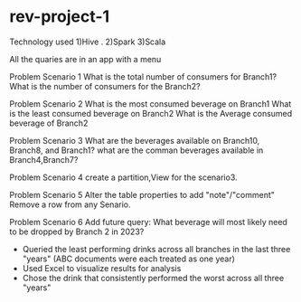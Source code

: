 # rev-project-1
Technology used
1)Hive .
2)Spark
3)Scala

All the quaries are in an app  with a menu

Problem Scenario 1 
What is the total number of consumers for Branch1?
What is the number of consumers for the Branch2?


Problem Scenario 2 
What is the most consumed beverage on Branch1
What is the least consumed beverage on Branch2
What is the Average consumed beverage of  Branch2

Problem Scenario 3
What are the beverages available on Branch10, Branch8, and Branch1?
what are the comman beverages available in Branch4,Branch7?

Problem Scenario 4
create a partition,View for the scenario3.

Problem Scenario 5
Alter the table properties to add "note"/"comment"
Remove a row from any Senario.

Problem Scenario 6
Add future query: What beverage will most likely need to be dropped by Branch 2 in 2023?
- Queried the least performing drinks across all branches in the last three "years" (ABC documents were each treated as one year)
- Used Excel to visualize results for analysis
- Chose the drink that consistently performed the worst across all three "years"




